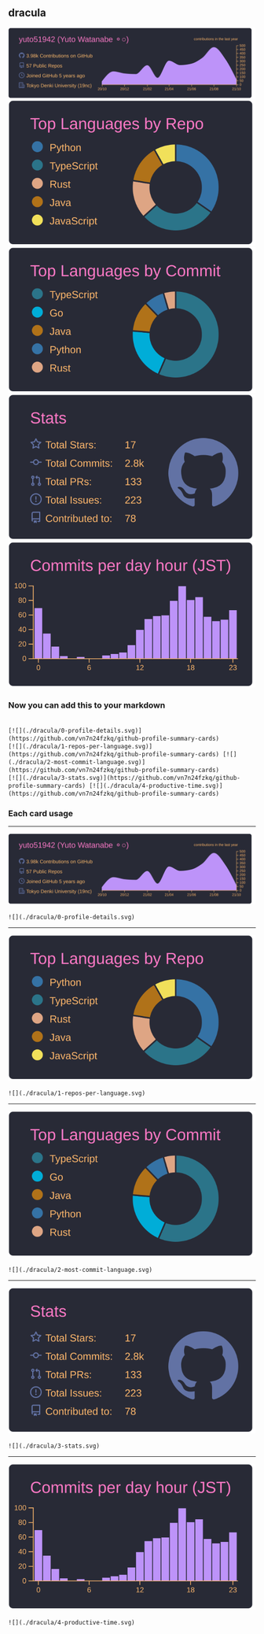 ## dracula

[![](./0-profile-details.svg)](https://github.com/vn7n24fzkq/github-profile-summary-cards)
[![](./1-repos-per-language.svg)](https://github.com/vn7n24fzkq/github-profile-summary-cards) [![](./2-most-commit-language.svg)](https://github.com/vn7n24fzkq/github-profile-summary-cards)
[![](./3-stats.svg)](https://github.com/vn7n24fzkq/github-profile-summary-cards) [![](./4-productive-time.svg)](https://github.com/vn7n24fzkq/github-profile-summary-cards)
### Now you can add this to your markdown
```

[![](./dracula/0-profile-details.svg)](https://github.com/vn7n24fzkq/github-profile-summary-cards)
[![](./dracula/1-repos-per-language.svg)](https://github.com/vn7n24fzkq/github-profile-summary-cards) [![](./dracula/2-most-commit-language.svg)](https://github.com/vn7n24fzkq/github-profile-summary-cards)
[![](./dracula/3-stats.svg)](https://github.com/vn7n24fzkq/github-profile-summary-cards) [![](./dracula/4-productive-time.svg)](https://github.com/vn7n24fzkq/github-profile-summary-cards)

```

### Each card usage
---

![](./0-profile-details.svg)

```
![](./dracula/0-profile-details.svg)
```

    

---

![](./1-repos-per-language.svg)

```
![](./dracula/1-repos-per-language.svg)
```

    

---

![](./2-most-commit-language.svg)

```
![](./dracula/2-most-commit-language.svg)
```

    

---

![](./3-stats.svg)

```
![](./dracula/3-stats.svg)
```

    

---

![](./4-productive-time.svg)

```
![](./dracula/4-productive-time.svg)
```

    
